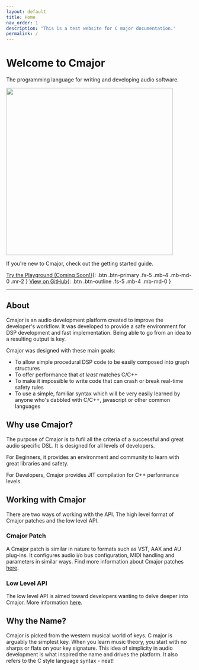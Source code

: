 ```yaml
---
layout: default
title: Home
nav_order: 1
description: "This is a test website for C major documentation."
permalink: /
---
```


# Welcome to Cmajor

The programming language for writing and developing audio software.

<img src="https://haz-test.github.io/cmajor/docs/Assets/Cmajor-Word-Logo.png" width="450">

If you're new to Cmajor, check out the getting started guide.

[Try the Playground (Coming Soon!)](){: .btn .btn-primary .fs-5 .mb-4 .mb-md-0 .mr-2 } [View on GitHub](https://github.com/SoundStacks/cmajor){: .btn .btn-outline .fs-5 .mb-4 .mb-md-0 }

-------------------------------------------------------------------------------

## About

Cmajor is an audio development platform created to improve the developer's workflow. It was developed to provide a safe environment for DSP development and fast implementation. Being able to go from an idea to a resulting output is key.

Cmajor was designed with these main goals:

- To allow simple procedural DSP code to be easily composed into graph structures
- To offer performance that *at least* matches C/C++
- To make it impossible to write code that can crash or break real-time safety rules
- To use a simple, familiar syntax which will be very easily learned by anyone who's dabbled with C/C++, javascript or other common languages

## Why use Cmajor?

The purpose of Cmajor is to fufil all the criteria of a successful and great audio specific DSL. It is designed for all levels of developers.

For Beginners, it provides an environment and community to learn with great libraries and safety.

For Developers, Cmajor provides JIT compilation for C++ performance levels.

## Working with Cmajor

There are two ways of working with the API. The high level format of Cmajor patches and the low level API.

### Cmajor Patch

A Cmajor patch is similar in nature to formats such as VST, AAX and AU plug-ins. It configures audio i/o bus configuration, MIDI handling and parameters in similar ways. Find more information about Cmajor patches [here](https://haz-test.github.io/cmajor/docs/GettingStarted#processors-and-graphs).

### Low Level API

The low level API is aimed toward developers wanting to delve deeper into Cmajor. More information [here]().

## Why the Name?

Cmajor is picked from the western musical world of keys. C major is arguably the simplest key. When you learn music theory, you start with no sharps or flats on your key signature. This idea of simplicity in audio development is what inspired the name and drives the platform. It also refers to the C style language syntax - neat!
